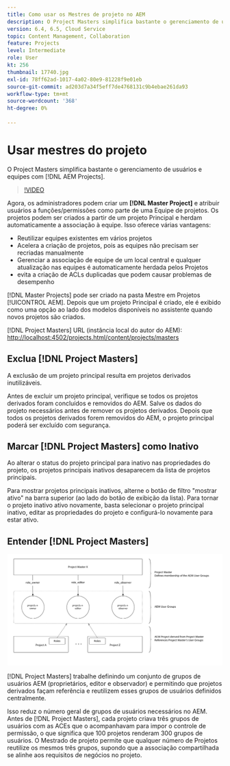 ```yaml
---
title: Como usar os Mestres de projeto no AEM
description: O Project Masters simplifica bastante o gerenciamento de usuários e de equipes com AEM Projetos.
version: 6.4, 6.5, Cloud Service
topic: Content Management, Collaboration
feature: Projects
level: Intermediate
role: User
kt: 256
thumbnail: 17740.jpg
exl-id: 78ff62ad-1017-4a02-80e9-81228f9e01eb
source-git-commit: ad203d7a34f5eff7de4768131c9b4ebae261da93
workflow-type: tm+mt
source-wordcount: '368'
ht-degree: 0%

---
```


# Usar mestres do projeto

O Project Masters simplifica bastante o gerenciamento de usuários e equipes com [!DNL AEM Projects].

>[!VIDEO](https://video.tv.adobe.com/v/17740/?quality=12&learn=on)

Agora, os administradores podem criar um **[!DNL Master Project]** e atribuir usuários a funções/permissões como parte de uma Equipe de projetos. Os projetos podem ser criados a partir de um projeto Principal e herdam automaticamente a associação à equipe. Isso oferece várias vantagens:

* Reutilizar equipes existentes em vários projetos
* Acelera a criação de projetos, pois as equipes não precisam ser recriadas manualmente
* Gerenciar a associação de equipe de um local central e qualquer atualização nas equipes é automaticamente herdada pelos Projetos
* evita a criação de ACLs duplicadas que podem causar problemas de desempenho

[!DNL Master Projects] pode ser criado na   pasta Mestre em Projetos  [!UICONTROL AEM]. Depois que um projeto Principal é criado, ele é exibido como uma opção ao lado dos modelos disponíveis no assistente quando novos projetos são criados.

[!DNL Project Masters] URL (instância local do autor do AEM):  [http://localhost:4502/projects.html/content/projects/masters](http://localhost:4502/projects.html/content/projects/masters)

## Exclua [!DNL Project Masters]

A exclusão de um projeto principal resulta em projetos derivados inutilizáveis.

Antes de excluir um projeto principal, verifique se todos os projetos derivados foram concluídos e removidos do AEM. Salve os dados do projeto necessários antes de remover os projetos derivados. Depois que todos os projetos derivados forem removidos do AEM, o projeto principal poderá ser excluído com segurança.

## Marcar [!DNL Project Masters] como Inativo

Ao alterar o status do projeto principal para inativo nas propriedades do projeto, os projetos principais inativos desaparecem da lista de projetos principais.

Para mostrar projetos principais inativos, alterne o botão de filtro &quot;mostrar ativo&quot; na barra superior (ao lado do botão de exibição da lista). Para tornar o projeto inativo ativo novamente, basta selecionar o projeto principal inativo, editar as propriedades do projeto e configurá-lo novamente para estar ativo.

## Entender [!DNL Project Masters]

![Exibição técnica dos mestres do projeto](assets/use-project-masters/project-masters-architecture.png)

[!DNL Project Masters] trabalhe definindo um conjunto de grupos de usuários AEM (proprietários, editor e observador) e permitindo que projetos derivados façam referência e reutilizem esses grupos de usuários definidos centralmente.

Isso reduz o número geral de grupos de usuários necessários no AEM. Antes de [!DNL Project Masters], cada projeto criava três grupos de usuários com as ACEs que o acompanhavam para impor o controle de permissão, o que significa que 100 projetos renderam 300 grupos de usuários. O Mestrado de projeto permite que qualquer número de Projetos reutilize os mesmos três grupos, supondo que a associação compartilhada se alinhe aos requisitos de negócios no projeto.

